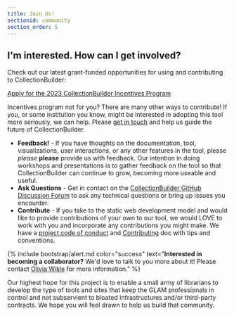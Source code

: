 ```yaml
---
title: Join Us!
sectionid: community
section_order: 5
---
```


## I'm interested. How can I get involved? 

Check out our latest grant-funded opportunities for using and contributing to CollectionBuilder:

<div class="text-center">
<a href="{{ '/incentives.html' | relative_url }}" class="btn btn-lg btn-danger mt-3 mb-4" role="button">Apply for the 2023 CollectionBuilder Incentives Program</a>
</div>

Incentives program not for you? There are many other ways to contribute! If you, or some institution you know, might be interested in adopting this tool more seriously, we can help. Please [get in touch](mailto:omwikle@uidaho.edu) and help us guide the future of CollectionBuilder.

- **Feedback!** - If you have thoughts on the documentation, tool, visualizations, user interactions, or any other features in the tool, please *please* **please** provide us with feedback. Our intention in doing workshops and presentations is to gather feedback on the tool so that CollectionBuilder can continue to grow, becoming more useable and useful.
- **Ask Questions** - Get in contact on the [CollectionBuilder GitHub Discussion Forum](https://github.com/CollectionBuilder/collectionbuilder.github.io/discussions) to ask any technical questions or bring up issues you encounter.
- **Contribute** - If you take to the static web development model and would like to provide contributions of your own to our tool, we would LOVE to work with you and incorporate any contributions you might make. We have a [project code of conduct](https://github.com/CollectionBuilder/collectionbuilder.github.io/blob/main/CODE_OF_CONDUCT.md) and [Contributing](https://github.com/CollectionBuilder/collectionbuilder.github.io/blob/main/CONTRIBUTING.md) doc with tips and conventions.

{% include bootstrap/alert.md color="success" text="**Interested in becoming a collaborator?** We'd love to talk to you more about it! Please contact [Olivia Wikle](mailto:omwikle@uidaho.edu) for more information." %}

Our highest hope for this project is to enable a small army of librarians to develop the type of tools and sites that keep the GLAM professionals in control and not subservient to bloated infrastructures and/or third-party contracts. We hope you will feel drawn to help us build that community. 